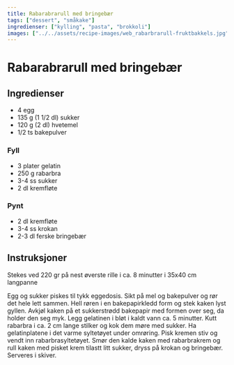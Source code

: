 ```yaml
---
title: Rabarabrarull med bringebær
tags: ["dessert", "småkake"]
ingredienser: ["kylling", "pasta", "brokkoli"]
images: ["../../assets/recipe-images/web_rabarbrarull-fruktbakkels.jpg"]
---
```


# Rabarabrarull med bringebær

## Ingredienser

- 4 egg
- 135 g (1 1/2 dl) sukker
- 120 g (2 dl) hvetemel
- 1/2 ts bakepulver

### Fyll

- 3 plater gelatin
- 250 g rabarbra
- 3-4 ss sukker
- 2 dl kremfløte

### Pynt

- 2 dl kremfløte
- 3-4 ss krokan
- 2-3 dl ferske bringebær

## Instruksjoner

Stekes ved 220 gr på nest øverste rille i ca. 8 minutter i 35x40 cm langpanne

Egg og sukker piskes til tykk eggedosis. Sikt på mel og bakepulver og rør det hele lett sammen. Hell røren i en bakepapirkledd form og stek kaken lyst gyllen. Avkjøl kaken på et sukkerstrødd bakepapir med formen over seg, da holder den seg myk. Legg gelatinen i bløt i kaldt vann ca. 5 minutter. Kutt rabarbra i ca. 2 cm lange stilker og kok dem møre med sukker. Ha gelatinplatene i det varme syltetøyet under omrøring. Pisk kremen stiv og vendt inn rabarbrasyltetøyet. Smør den kalde kaken med rabarbrakrem og rull kaken med pisket krem tilastt litt sukker, dryss på krokan og bringebær. Serveres i skiver.
